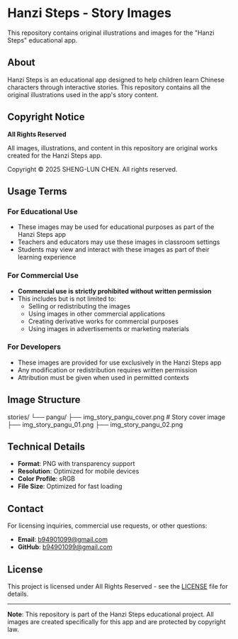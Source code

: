 # Hanzi Steps - Story Images

This repository contains original illustrations and images for the "Hanzi Steps" educational app.

## About

Hanzi Steps is an educational app designed to help children learn Chinese characters through interactive stories. This repository contains all the original illustrations used in the app's story content.

## Copyright Notice

**All Rights Reserved**

All images, illustrations, and content in this repository are original works created for the Hanzi Steps app.

Copyright © 2025 SHENG-LUN CHEN. All rights reserved.

## Usage Terms

### For Educational Use
- These images may be used for educational purposes as part of the Hanzi Steps app
- Teachers and educators may use these images in classroom settings
- Students may view and interact with these images as part of their learning experience

### For Commercial Use
- **Commercial use is strictly prohibited without written permission**
- This includes but is not limited to:
  - Selling or redistributing the images
  - Using images in other commercial applications
  - Creating derivative works for commercial purposes
  - Using images in advertisements or marketing materials

### For Developers
- These images are provided for use exclusively in the Hanzi Steps app
- Any modification or redistribution requires written permission
- Attribution must be given when used in permitted contexts

## Image Structure
stories/
└── pangu/
    ├── img_story_pangu_cover.png # Story cover image
    ├── img_story_pangu_01.png 
    ├── img_story_pangu_02.png 

## Technical Details

- **Format**: PNG with transparency support
- **Resolution**: Optimized for mobile devices
- **Color Profile**: sRGB
- **File Size**: Optimized for fast loading

## Contact

For licensing inquiries, commercial use requests, or other questions:

- **Email**: b94901099@gmail.com
- **GitHub**: b94901099@gmail.com

## License

This project is licensed under All Rights Reserved - see the [LICENSE](LICENSE) file for details.

---

**Note**: This repository is part of the Hanzi Steps educational project. All images are created specifically for this app and are protected by copyright law.